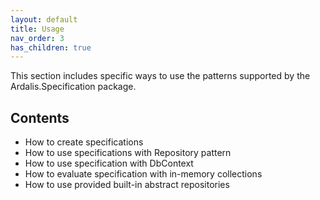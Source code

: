 ```yaml
---
layout: default
title: Usage
nav_order: 3
has_children: true
---
```


This section includes specific ways to use the patterns supported by the Ardalis.Specification package.

## Contents

- How to create specifications
- How to use specifications with Repository pattern
- How to use specification with DbContext
- How to evaluate specification with in-memory collections
- How to use provided built-in abstract repositories
